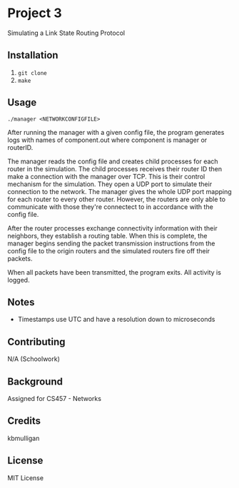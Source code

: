 # Project 3
Simulating a Link State Routing Protocol

## Installation
1. `git clone`
2. `make`

## Usage
`./manager <NETWORKCONFIGFILE>`

After running the manager with a given config file, the program generates logs with names of component.out where component is manager or routerID. 

The manager reads the config file and creates child processes for each router in the simulation. The child processes receives their router ID then make a connection with the manager over TCP. This is their control mechanism for the simulation. They open a UDP port to simulate their connection to the network. The manager gives the whole UDP port mapping for each router to every other router. However, the routers are only able to communicate with those they're connectect to in accordance with the config file.

After the router processes exchange connectivity information with their neighbors, they establish a routing table. When this is complete, the manager begins sending the packet transmission instructions from the config file to the origin routers and the simulated routers fire off their packets.

When all packets have been transmitted, the program exits. All activity is logged.

## Notes
- Timestamps use UTC and have a resolution down to microseconds

## Contributing
N/A (Schoolwork)

## Background
Assigned for CS457 - Networks

## Credits
kbmulligan

## License
MIT License
